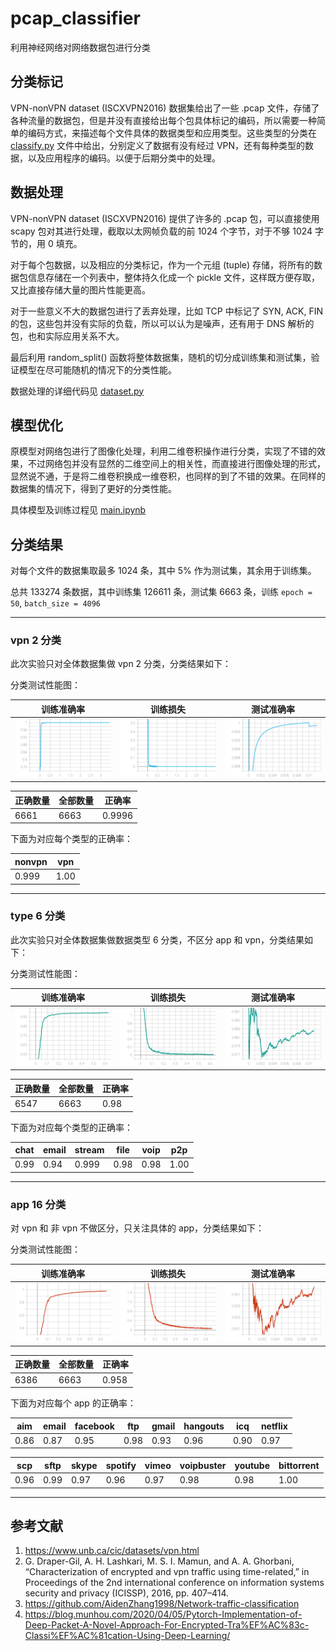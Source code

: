 # pcap_classifier

利用神经网络对网络数据包进行分类

## 分类标记

VPN-nonVPN dataset (ISCXVPN2016) 数据集给出了一些 .pcap 文件，存储了各种流量的数据包，但是并没有直接给出每个包具体标记的编码，所以需要一种简单的编码方式，来描述每个文件具体的数据类型和应用类型。这些类型的分类在 [classify.py](./src/classify.py) 文件中给出，分别定义了数据有没有经过 VPN，还有每种类型的数据，以及应用程序的编码。以便于后期分类中的处理。

## 数据处理

VPN-nonVPN dataset (ISCXVPN2016) 提供了许多的 .pcap 包，可以直接使用 scapy 包对其进行处理，截取以太网帧负载的前 1024 个字节，对于不够 1024 字节的，用 0 填充。

对于每个包数据，以及相应的分类标记，作为一个元组 (tuple) 存储，将所有的数据包信息存储在一个列表中，整体持久化成一个 pickle 文件，这样既方便存取，又比直接存储大量的图片性能更高。

对于一些意义不大的数据包进行了丢弃处理，比如 TCP 中标记了 SYN, ACK, FIN 的包，这些包并没有实际的负载，所以可以认为是噪声，还有用于 DNS 解析的包，也和实际应用关系不大。

最后利用 random_split() 函数将整体数据集，随机的切分成训练集和测试集，验证模型在尽可能随机的情况下的分类性能。

数据处理的详细代码见 [dataset.py](./src/dataset.py)

## 模型优化

原模型对网络包进行了图像化处理，利用二维卷积操作进行分类，实现了不错的效果，不过网络包并没有显然的二维空间上的相关性，而直接进行图像处理的形式，显然说不通，于是将二维卷积换成一维卷积，也同样的到了不错的效果。在同样的数据集的情况下，得到了更好的分类性能。

具体模型及训练过程见 [main.ipynb](./src/main.ipynb)

## 分类结果

对每个文件的数据集取最多 1024 条，其中 5% 作为测试集，其余用于训练集。

总共 133274 条数据，其中训练集 126611 条，测试集 6663 条，训练 `epoch = 50`, `batch_size = 4096`

---

### vpn 2 分类

此次实验只对全体数据集做 vpn 2 分类，分类结果如下：

分类测试性能图：

| 训练准确率                               | 训练损失                                  | 测试准确率                                |
| ---------------------------------------- | ----------------------------------------- | ----------------------------------------- |
| <img src='./images/acc_2.svg' width=280> | <img src='./images/loss_2.svg' width=280> | <img src='./images/tacc_2.svg' width=280> |

| 正确数量 | 全部数量 | 正确率 |
| -------- | -------- | ------ |
| 6661     | 6663     | 0.9996 |

下面为对应每个类型的正确率：

| nonvpn | vpn |
| ------ | --- |
| 0.999  | 1.00  |

----

### type 6 分类

此次实验只对全体数据集做数据类型 6 分类，不区分 app 和 vpn，分类结果如下：

分类测试性能图：

| 训练准确率                               | 训练损失                                  | 测试准确率                                |
| ---------------------------------------- | ----------------------------------------- | ----------------------------------------- |
| <img src='./images/acc_6.svg' width=280> | <img src='./images/loss_6.svg' width=280> | <img src='./images/tacc_6.svg' width=280> |

| 正确数量 | 全部数量 | 正确率 |
| -------- | -------- | ------ |
| 6547     | 6663     | 0.98   |

下面为对应每个类型的正确率：

| chat | email | stream | file | voip | p2p  |
| ---- | ----- | ------ | ---- | ---- | ---- |
| 0.99 | 0.94  | 0.999  | 0.98 | 0.98 | 1.00 |

---

### app 16 分类

对 vpn 和 非 vpn 不做区分，只关注具体的 app，分类结果如下：

分类测试性能图：

| 训练准确率                                | 训练损失                                   | 测试准确率                                 |
| ----------------------------------------- | ------------------------------------------ | ------------------------------------------ |
| <img src='./images/acc_16.svg' width=280> | <img src='./images/loss_16.svg' width=280> | <img src='./images/tacc_16.svg' width=280> |

| 正确数量 | 全部数量 | 正确率 |
| -------- | -------- | ------ |
| 6386     | 6663     | 0.958  |

下面为对应每个 app 的正确率：

| aim  | email | facebook | ftp  | gmail | hangouts | icq  | netflix |
| ---- | ----- | -------- | ---- | ----- | -------- | ---- | ------- |
| 0.86 | 0.87  | 0.95     | 0.98 | 0.93  | 0.96     | 0.90 | 0.97    |


| scp  | sftp | skype | spotify | vimeo | voipbuster | youtube | bittorrent |
| ---- | ---- | ----- | ------- | ----- | ---------- | ------- | ---------- |
| 0.96 | 0.99 | 0.97  | 0.96    | 0.97  | 0.98       | 0.98    | 1.00       |

---

## 参考文献

1. <https://www.unb.ca/cic/datasets/vpn.html>
2. G. Draper-Gil, A. H. Lashkari, M. S. I. Mamun, and A. A. Ghorbani, “Characterization of encrypted and vpn traffic using time-related,” in Proceedings of the 2nd international conference on information systems security and privacy (ICISSP), 2016, pp. 407–414.
3. <https://github.com/AidenZhang1998/Network-traffic-classification>
4. <https://blog.munhou.com/2020/04/05/Pytorch-Implementation-of-Deep-Packet-A-Novel-Approach-For-Encrypted-Tra%EF%AC%83c-Classi%EF%AC%81cation-Using-Deep-Learning/>
